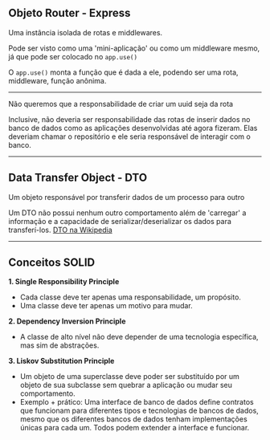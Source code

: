 ## Objeto Router - Express

Uma instância isolada de rotas e middlewares.

Pode ser visto como uma 'mini-aplicação' ou como um middleware mesmo, já que pode ser colocado no `app.use()`

O `app.use()` monta a função que é dada a ele, podendo ser uma rota, middleware, função anônima.

---

Não queremos que a responsabilidade de criar um uuid seja da rota

Inclusive, não deveria ser responsabilidade das rotas de inserir dados no banco de dados como as aplicações desenvolvidas até agora fizeram. Elas deveriam chamar o repositório e ele seria responsável de interagir com o banco.

---

## Data Transfer Object - DTO

Um objeto responsável por transferir dados de um processo para outro

Um DTO não possui nenhum outro comportamento além de 'carregar' a informação e a capacidade de serializar/deserializar os dados para transferí-los. [DTO na Wikipedia](https://en.wikipedia.org/wiki/Data_transfer_object)

---

## Conceitos SOLID

**1. Single Responsibility Principle**
  - Cada classe deve ter apenas uma responsabilidade, um propósito.
  - Uma classe deve ter apenas um motivo para mudar.

**2. Dependency Inversion Principle**
  - A classe de alto nível não deve depender de uma tecnologia específica, mas sim de abstrações.

**3. Liskov Substitution Principle**
  - Um objeto de uma superclasse deve poder ser substituído por um objeto de sua subclasse sem quebrar a aplicação ou mudar seu comportamento.
  - Exemplo + prático: Uma interface de banco de dados define contratos que funcionam para diferentes tipos e tecnologias de bancos de dados, mesmo que os diferentes bancos de dados tenham implementações únicas para cada um. Todos podem extender a interface e funcionar.
